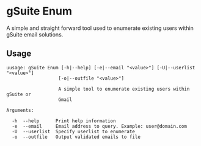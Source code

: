 # gSuite Enum
A simple and straight forward tool used to enumerate existing users within gSuite email solutions.

## Usage
```
uusage: gSuite Enum [-h|--help] [-e|--email "<value>"] [-U|--userlist "<value>"]
                   [-o|--outfile "<value>"]

                   A simple tool to enumerate existing users within gSuite or
                   Gmail

Arguments:

  -h  --help      Print help information
  -e  --email     Email address to query. Example: user@domain.com
  -U  --userlist  Specify userlist to enumerate
  -o  --outfile   Output validated emails to file
```